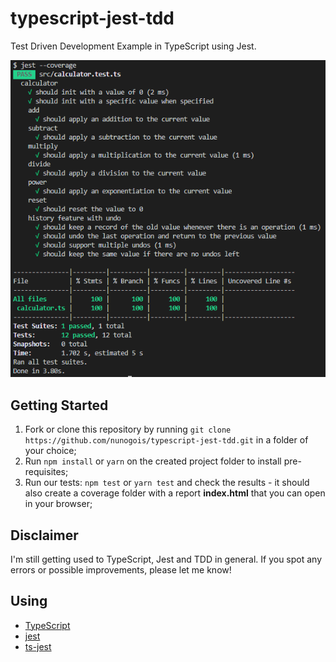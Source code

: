 # typescript-jest-tdd
Test Driven Development Example in TypeScript using Jest.

<p align="center">
  <img src="https://github.com/nunogois/typescript-jest-tdd/blob/main/typescript-jest-tdd.png?raw=true"/>
</p>

## Getting Started
 1. Fork or clone this repository by running `git clone https://github.com/nunogois/typescript-jest-tdd.git` in a folder of your choice;
 2. Run `npm install` or `yarn` on the created project folder to install pre-requisites;
 3. Run our tests: `npm test` or `yarn test` and check the results - it should also create a coverage folder with a report **index.html** that you can open in your browser;

## Disclaimer
I'm still getting used to TypeScript, Jest and TDD in general. If you spot any errors or possible improvements, please let me know!

## Using
 - [TypeScript](https://www.typescriptlang.org/)
 - [jest](https://jestjs.io/docs/getting-started)
 - [ts-jest](https://github.com/kulshekhar/ts-jest)
